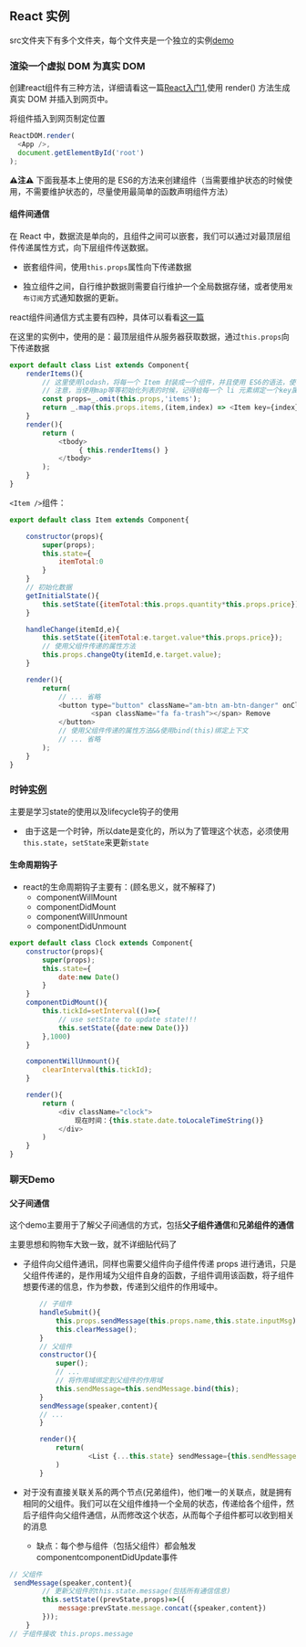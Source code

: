 ## React 实例

src文件夹下有多个文件夹，每个文件夹是一个独立的实例[demo]()

### 渲染一个虚拟 DOM 为真实 DOM
    
创建react组件有三种方法，详细请看这一篇[React入门1](http://localhost:4000/kasmine.blog/2017/04/10/react入门介绍1.html),使用 render() 方法生成真实 DOM 并插入到网页中。

将组件插入到网页制定位置

```javascript
ReactDOM.render(
  <App />,
  document.getElementById('root')
);
```
**⚠️注⚠️**  下面我基本上使用的是 ES6的方法来创建组件（当需要维护状态的时候使用，不需要维护状态的，尽量使用最简单的函数声明组件方法）


#### 组件间通信
在 React 中，数据流是单向的，且组件之间可以嵌套，我们可以通过对最顶层组件传递属性方式，向下层组件传送数据。
    
- 嵌套组件间，使用`this.props`属性向下传递数据
        
- 独立组件之间，自行维护数据则需要自行维护一个全局数据存储，或者使用`发布订阅`方式通知数据的更新。

react组件间通信方式主要有四种，具体可以看看[这一篇]()

在这里的实例中，使用的是：最顶层组件从服务器获取数据，通过`this.props`向下传递数据

```javascript
export default class List extends Component{
    renderItems(){
        // 这里使用lodash，将每一个 Item 封装成一个组件，并且使用 ES6的语法，使表达更加简洁
        // 注意，当使用map等等初始化列表的时候，记得给每一个 li 元素绑定一个key属性（具体原因：。。。）
        const props=_.omit(this.props,'items');
        return _.map(this.props.items,(item,index) => <Item key={index} {...item} {...props} />);
    }
    render(){
        return (
            <tbody>
                 { this.renderItems() } 
            </tbody>
        );
    }
}
```

`<Item />`组件：

```javascript
export default class Item extends Component{

    constructor(props){
        super(props);
        this.state={
            itemTotal:0
        }
    }
    // 初始化数据
    getInitialState(){
        this.setState({itemTotal:this.props.quantity*this.props.price});
    }

    handleChange(itemId,e){
        this.setState({itemTotal:e.target.value*this.props.price});
        // 使用父组件传递的属性方法
        this.props.changeQty(itemId,e.target.value);
    }

    render(){
        return(
            // ... 省略
            <button type="button" className="am-btn am-btn-danger" onClick={this.props.removeItem.bind(this, this.props.id)}>
                    <span className="fa fa-trash"></span> Remove
            </button>	
            // 使用父组件传递的属性方法&&使用bind(this)绑定上下文
            // ... 省略
        );
    }
}
```


### 时钟[实例]()

主要是学习state的使用以及lifecycle钩子的使用

*  由于这是一个时钟，所以date是变化的，所以为了管理这个状态，必须使用`this.state`，`setState`来更新`state`
#### 生命周期钩子
*  react的生命周期钩子主要有：(顾名思义，就不解释了)
    * componentWillMount 
    * componentDidMount
    * componentWillUnmount
    * componentDidUnmount
    
```javascript
export default class Clock extends Component{
    constructor(props){
        super(props);
        this.state={
            date:new Date()
        }
    }
    componentDidMount(){
        this.tickId=setInterval(()=>{
            // use setState to update state!!!
            this.setState({date:new Date()})
        },1000)
    }

    componentWillUnmount(){
        clearInterval(this.tickId);
    }

    render(){
        return (
            <div className="clock">
                现在时间：{this.state.date.toLocaleTimeString()}
            </div>
        )
    }
}
```

### 聊天Demo

#### 父子间通信

这个demo主要用于了解父子间通信的方式，包括**父子组件通信**和**兄弟组件的通信**

主要思想和购物车大致一致，就不详细贴代码了

- 子组件向父组件通讯，同样也需要父组件向子组件传递 props 进行通讯，只是父组件传递的，是作用域为父组件自身的函数，子组件调用该函数，将子组件想要传递的信息，作为参数，传递到父组件的作用域中。
    ```javascript
        // 子组件
        handleSubmit(){
            this.props.sendMessage(this.props.name,this.state.inputMsg);
            this.clearMessage();
        }
        // 父组件
        constructor(){
            super();
            // ...
            // 将作用域绑定到父组件的作用域
            this.sendMessage=this.sendMessage.bind(this);
        }
        sendMessage(speaker,content){
        // ...
        }

        render(){
            return(
                    <List {...this.state} sendMessage={this.sendMessage}/>
            )
        }

    ```

- 对于没有直接关联关系的两个节点(兄弟组件)，他们唯一的关联点，就是拥有相同的父组件。我们可以在父组件维持一个全局的状态，传递给各个组件，然后子组件向父组件通信，从而修改这个状态，从而每个子组件都可以收到相关的消息
    - 缺点：每个参与组件（包括父组件）都会触发componentcomponentDidUpdate事件
```javascript
// 父组件
 sendMessage(speaker,content){
        // 更新父组件的this.state.message(包括所有通信信息)
        this.setState((prevState,props)=>({
            message:prevState.message.concat({speaker,content})
        }));
    }
// 子组件接收 this.props.message
```